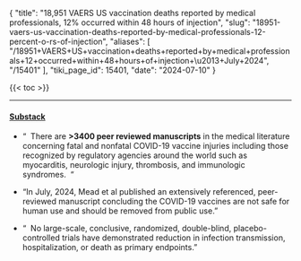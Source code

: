 {
  "title": "18,951 VAERS US vaccination deaths reported by medical professionals, 12% occurred within 48 hours of injection",
  "slug": "18951-vaers-us-vaccination-deaths-reported-by-medical-professionals-12-percent-o-rs-of-injection",
  "aliases": [
    "/18951+VAERS+US+vaccination+deaths+reported+by+medical+professionals+12+occurred+within+48+hours+of+injection+\u2013+July+2024",
    "/15401"
  ],
  "tiki_page_id": 15401,
  "date": "2024-07-10"
}

{{< toc >}}

---

#### [Substack](https://phillipaltman.substack.com/p/vax-deaths-and-misinformation?utm_source=post-email-title&publication_id=1301027&post_id=146490184&utm_campaign=email-post-title&isFreemail=true&r=ofo3r&triedRedirect=true&utm_medium=email)

* “  There are  **>3400 peer reviewed manuscripts**  in the medical literature concerning fatal and nonfatal COVID-19 vaccine injuries including those recognized by regulatory agencies around the world such as myocarditis, neurologic injury, thrombosis, and immunologic syndromes.  “

* “In July, 2024, Mead et al published an extensively referenced, peer-reviewed manuscript concluding the COVID-19 vaccines are not safe for human use and should be removed from public use.”

* “  No large-scale, conclusive, randomized, double-blind, placebo-controlled trials have demonstrated reduction in infection transmission, hospitalization, or death as primary endpoints.”
